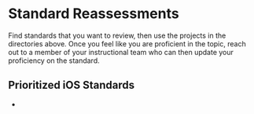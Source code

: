 # Standard Reassessments

Find standards that you want to review, then use the projects in the directories above.  Once you feel like you are proficient in the topic, reach out to a member of your instructional team who can then update your proficiency on the standard.

## Prioritized iOS Standards

- 
